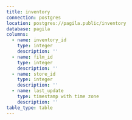 ```yaml
---
title: inventory
connection: postgres
location: postgres://pagila.public/inventory
database: pagila
columns:
  - name: inventory_id
    type: integer
    description: ''
  - name: film_id
    type: integer
    description: ''
  - name: store_id
    type: integer
    description: ''
  - name: last_update
    type: timestamp with time zone
    description: ''
table_type: table
---
```



